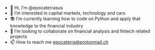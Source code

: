 - 👋 Hi, I’m @epocaterrasus
- 👀 I’m interested in capital markets, technology and cars
- 📚 I’m currently learning how to code on Python and apply that knowledge to the financial industry
- 🤝 I’m looking to collaborate on financial analysis and fintech related projects
- 📫 How to reach me epocaterra@protonmail.ch

<!---
epocaterrasus/epocaterrasus is a ✨ special ✨ repository because its `README.md` (this file) appears on your GitHub profile.
You can click the Preview link to take a look at your changes.
--->

